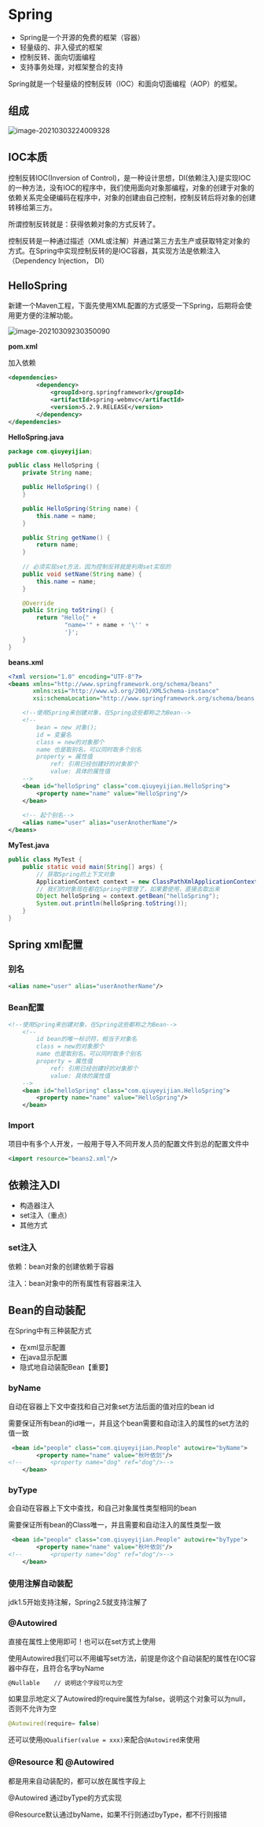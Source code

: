 # Spring

* Spring是一个开源的免费的框架（容器）
* 轻量级的、非入侵式的框架
* 控制反转、面向切面编程
* 支持事务处理，对框架整合的支持

Spring就是一个轻量级的控制反转（IOC）和面向切面编程（AOP）的框架。



## 组成

![image-20210303224009328](assets/README/image-20210303224009328.png)



## IOC本质

控制反转IOC(Inversion of Control)，是一种设计思想，DI(依赖注入)是实现IOC的一种方法，没有IOC的程序中，我们使用面向对象那编程，对象的创建于对象的依赖关系完全硬编码在程序中，对象的创建由自己控制，控制反转后将对象的创建转移给第三方。

所谓控制反转就是：获得依赖对象的方式反转了。

控制反转是一种通过描述（XML或注解）并通过第三方去生产或获取特定对象的方式。在Spring中实现控制反转的是IOC容器，其实现方法是依赖注入（Dependency Injection， DI）



## HelloSpring

新建一个Maven工程，下面先使用XML配置的方式感受一下Spring，后期将会使用更方便的注解功能。

![image-20210309230350090](assets/README/image-20210309230350090.png)



**pom.xml**

加入依赖

```xml
<dependencies>
        <dependency>
            <groupId>org.springframework</groupId>
            <artifactId>spring-webmvc</artifactId>
            <version>5.2.9.RELEASE</version>
        </dependency>
</dependencies>
```

**HelloSpring.java**

```java
package com.qiuyeyijian;

public class HelloSpring {
    private String name;

    public HelloSpring() {
    }

    public HelloSpring(String name) {
        this.name = name;
    }

    public String getName() {
        return name;
    }
    
    // 必须实现set方法，因为控制反转就是利用set实现的
    public void setName(String name) {
        this.name = name;
    }

    @Override
    public String toString() {
        return "Hello{" +
                "name='" + name + '\'' +
                '}';
    }
}

```

**beans.xml**

```xml
<?xml version="1.0" encoding="UTF-8"?>
<beans xmlns="http://www.springframework.org/schema/beans"
       xmlns:xsi="http://www.w3.org/2001/XMLSchema-instance"
       xsi:schemaLocation="http://www.springframework.org/schema/beans http://www.springframework.org/schema/beans/spring-beans.xsd">

    <!--使用Spring来创建对象，在Spring这些都称之为Bean-->
    <!--
        bean = new 对象();
        id = 变量名
        class = new的对象那个
		name 也是取别名，可以同时取多个别名
        property = 属性值
            ref: 引用已经创建好的对象那个
            value: 具体的属性值
    -->
    <bean id="helloSpring" class="com.qiuyeyijian.HelloSpring">
        <property name="name" value="HelloSpring"/>
    </bean>
    
    <!-- 起个别名-->
    <alias name="user" alias="userAnotherName"/>
</beans>
```

**MyTest.java**

```java
public class MyTest {
    public static void main(String[] args) {
        // 获取Spring的上下文对象
        ApplicationContext context = new ClassPathXmlApplicationContext("beans.xml");
        // 我们的对象现在都在Spring中管理了，如果要使用，直接去取出来
        Object helloSpring = context.getBean("helloSpring");
        System.out.println(helloSpring.toString());
    }
}
```



## Spring xml配置

### 别名

```xml
<alias name="user" alias="userAnotherName"/>
```



### Bean配置

```xml
<!--使用Spring来创建对象，在Spring这些都称之为Bean-->
    <!--
        id bean的唯一标识符，相当于对象名
        class = new的对象那个
		name 也是取别名，可以同时取多个别名
        property = 属性值
            ref: 引用已经创建好的对象那个
            value: 具体的属性值
    -->
    <bean id="helloSpring" class="com.qiuyeyijian.HelloSpring">
        <property name="name" value="HelloSpring"/>
    </bean>
```



### Import

项目中有多个人开发，一般用于导入不同开发人员的配置文件到总的配置文件中

```xml
<import resource="beans2.xml"/>
```



## 依赖注入DI

* 构造器注入
* set注入（重点）
* 其他方式

### set注入

依赖：bean对象的创建依赖于容器

注入：bean对象中的所有属性有容器来注入





## Bean的自动装配

在Spring中有三种装配方式

* 在xml显示配置
* 在java显示配置
* 隐式地自动装配Bean【重要】

### byName

自动在容器上下文中查找和自己对象set方法后面的值对应的bean id

需要保证所有bean的id唯一，并且这个bean需要和自动注入的属性的set方法的值一致

```xml
 <bean id="people" class="com.qiuyeyijian.People" autowire="byName">
        <property name="name" value="秋叶依剑"/>
<!--        <property name="dog" ref="dog"/>-->
    </bean>
```



### byType

会自动在容器上下文中查找，和自己对象属性类型相同的bean

需要保证所有bean的Class唯一，并且需要和自动注入的属性类型一致

```xml
 <bean id="people" class="com.qiuyeyijian.People" autowire="byType">
        <property name="name" value="秋叶依剑"/>
<!--        <property name="dog" ref="dog"/>-->
    </bean>
```



### 使用注解自动装配

jdk1.5开始支持注解，Spring2.5就支持注解了



### @Autowired

直接在属性上使用即可！也可以在set方式上使用

使用Autowired我们可以不用编写set方法，前提是你这个自动装配的属性在IOC容器中存在，且符合名字byName

```xml
@Nullable	 // 说明这个字段可以为空
```

如果显示地定义了Autowired的require属性为false，说明这个对象可以为null，否则不允许为空

```java
@Autowired(require= false)
```



还可以使用`@Qualifier(value = xxx)`来配合`@Autowired`来使用



### @Resource 和 @Autowired

都是用来自动装配的，都可以放在属性字段上

@Autowired 通过byType的方式实现

@Resource默认通过byName，如果不行则通过byType，都不行则报错

